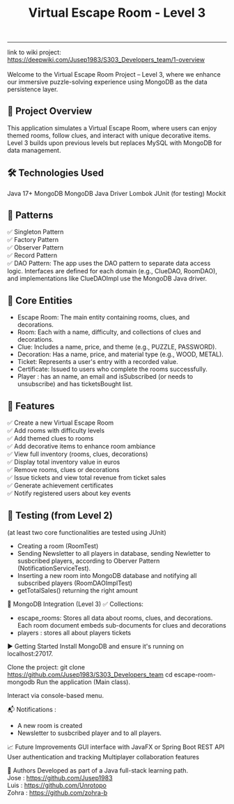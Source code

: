 
<p align="center"><h1 align="center">Virtual Escape Room - Level 3</h1></p>

<br>

---
link to wiki project: https://deepwiki.com/Jusep1983/S303_Developers_team/1-overview <br>  <br>
Welcome to the Virtual Escape Room Project – Level 3, where we enhance our immersive puzzle-solving experience using MongoDB as the data persistence layer.

## 📌 Project Overview
This application simulates a Virtual Escape Room, where users can enjoy themed rooms, follow clues, and interact with unique decorative items. Level 3 builds upon previous levels but replaces MySQL with MongoDB for data management.

## 🛠️ Technologies Used
Java 17+
MongoDB
MongoDB Java Driver
Lombok
JUnit (for testing)
Mockit

## 👾 Patterns
✅ Singleton Pattern  
✅ Factory Pattern  
✅ Observer Pattern  
✅ Record Pattern  
✅ DAO Pattern: The app uses the DAO pattern to separate data access logic. Interfaces are defined for each domain (e.g., ClueDAO, RoomDAO), and implementations like ClueDAOImpl use the MongoDB Java driver.  


## 🧱 Core Entities
- Escape Room: The main entity containing rooms, clues, and decorations.  
- Room: Each with a name, difficulty, and collections of clues and decorations.  
- Clue: Includes a name, price, and theme (e.g., PUZZLE, PASSWORD).  
- Decoration: Has a name, price, and material type (e.g., WOOD, METAL).  
- Ticket: Represents a user's entry with a recorded value.  
- Certificate: Issued to users who complete the rooms successfully.  
- Player : has an name, an email and isSubscribed (or needs to unsubscribe) and has ticketsBought list.  

## 🧩 Features
✅ Create a new Virtual Escape Room  
✅ Add rooms with difficulty levels  
✅ Add themed clues to rooms  
✅ Add decorative items to enhance room ambiance  
✅ View full inventory (rooms, clues, decorations)  
✅ Display total inventory value in euros  
✅ Remove rooms, clues or decorations   
✅ Issue tickets and view total revenue from ticket sales  
✅ Generate achievement certificates  
✅ Notify registered users about key events  


## 🧪 Testing (from Level 2) 
(at least two core functionalities are tested using JUnit)
- Creating a room (RoomTest)  
- Sending Newsletter to all players in database, sending Newletter to susbcribed players, according to Oberver Pattern (NotificationServiceTest).  
- Inserting a new room into MongoDB database and notifying all subscribed players (RoomDAOImplTest)  
- getTotalSales() returning the right amount  


💾 MongoDB Integration (Level 3)
✅ Collections:  
- escape_rooms: Stores all data about rooms, clues, and decorations. Each room document embeds sub-documents for clues and decorations  
- players : stores all about players tickets  



▶️ Getting Started
Install MongoDB and ensure it's running on localhost:27017.

Clone the project:
git clone https://github.com/Jusep1983/S303_Developers_team
cd escape-room-mongodb
Run the application (Main class).

Interact via console-based menu.

📬 Notifications : 
- A new room is created  
- Newsletter to susbcribed player and to all players.  

📈 Future Improvements
GUI interface with JavaFX or Spring Boot REST API
User authentication and tracking
Multiplayer collaboration features

🧠 Authors
Developed as part of a Java full-stack learning path.  
Jose : https://github.com/Jusep1983  
Luis : https://github.com/Unrotopo  
Zohra : https://github.com/zohra-b  

